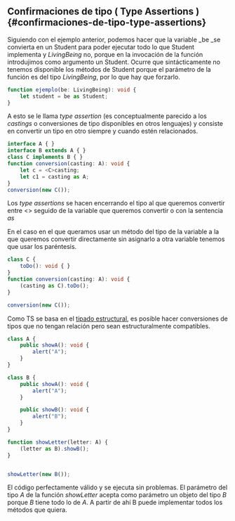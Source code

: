 ## Confirmaciones de tipo \( Type Assertions \) {#confirmaciones-de-tipo-type-assertions}

Siguiendo con el ejemplo anterior, podemos hacer que la variable _be _se convierta en un Student para poder ejecutar todo lo que Student implementa y _LivingBeing_ no, porque en la invocación de la función introdujimos como argumento un Student. Ocurre que sintácticamente no tenemos disponible los métodos de Student porque el parámetro de la función es del tipo _LivingBeing_, por lo que hay que forzarlo.

```ts
function ejemplo(be: LivingBeing): void {
    let student = be as Student;
}
```

A esto se le llama _type assertion_ \(es conceptualmente parecido a los _castings_ o conversiones de tipo disponibles en otros lenguajes\) y consiste en convertir un tipo en otro siempre y cuando estén relacionados.

```ts
interface A { }
interface B extends A { }
class C implements B { }
function conversion(casting: A): void {
    let c = <C>casting;
    let c1 = casting as A;
}
conversion(new C());
```

Los _type assertions_ se hacen encerrando el tipo al que queremos convertir entre &lt;&gt; seguido de la variable que queremos convertir o con la sentencia _as_

En el caso en el que queramos usar un método del tipo de la variable a la que queremos convertir directamente sin asignarlo a otra variable tenemos que usar los paréntesis.

```ts
class C {
    toDo(): void { }
}
function conversion(casting: A): void {
    (casting as C).toDo();
}

conversion(new C());
```

Como TS se basa en el [tipado estructural](../genericos/comparando_genericos.md#757309351116418-_Tipado_estructural), es posible hacer conversiones de tipos que no tengan relación pero sean estructuralmente compatibles.

```ts
class A {
    public showA(): void {
        alert("A");
    }
}

class B {
    public showA(): void {
        alert("A");
    }

    public showB(): void {
        alert("B");
    }
}

function showLetter(letter: A) {
    (letter as B).showB();
}


showLetter(new B());
```

El código perfectamente válido y se ejecuta sin problemas. El parámetro del tipo _A_ de la función _showLetter_ acepta como parámetro un objeto del tipo _B_ porque _B_ tiene todo lo de _A_. A partir de ahí B puede implementar todos los métodos que quiera.

